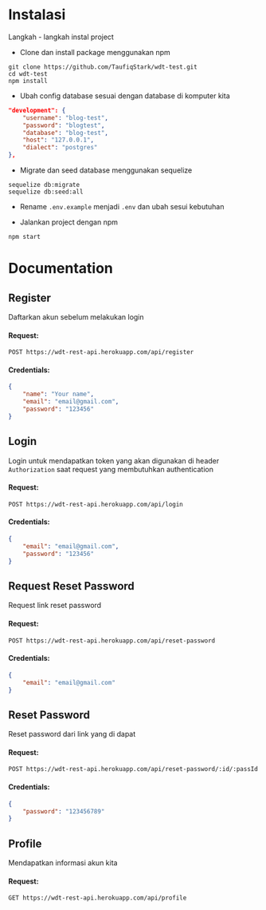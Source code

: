 # Instalasi
Langkah - langkah instal project

* Clone dan install package menggunakan npm
```
git clone https://github.com/TaufiqStark/wdt-test.git
cd wdt-test
npm install
```

* Ubah config database sesuai dengan database di komputer kita
```json
"development": {
    "username": "blog-test",
    "password": "blogtest",
    "database": "blog-test",
    "host": "127.0.0.1",
    "dialect": "postgres"
},
```

* Migrate dan seed database menggunakan sequelize
```
sequelize db:migrate
sequelize db:seed:all
```

* Rename `.env.example` menjadi `.env` dan ubah sesui kebutuhan

* Jalankan project dengan npm
```
npm start
```


# Documentation

## Register
Daftarkan akun sebelum melakukan login
#### Request:
```http
POST https://wdt-rest-api.herokuapp.com/api/register
```
#### Credentials:
```json
{
    "name": "Your name",
    "email": "email@gmail.com",
    "password": "123456"
}
```

## Login
Login untuk mendapatkan token yang akan digunakan di header `Authorization` saat request yang membutuhkan authentication
#### Request:
```http
POST https://wdt-rest-api.herokuapp.com/api/login
```
#### Credentials:
```json
{
    "email": "email@gmail.com",
    "password": "123456"
}
```

## Request Reset Password
Request link reset password
#### Request:
```http
POST https://wdt-rest-api.herokuapp.com/api/reset-password
```
#### Credentials:
```json
{
    "email": "email@gmail.com"
}
```

## Reset Password
Reset password dari link yang di dapat
#### Request:
```http
POST https://wdt-rest-api.herokuapp.com/api/reset-password/:id/:passId
```
#### Credentials:
```json
{
    "password": "123456789"
}
```

## Profile
Mendapatkan informasi akun kita
#### Request:
```http
GET https://wdt-rest-api.herokuapp.com/api/profile
```
